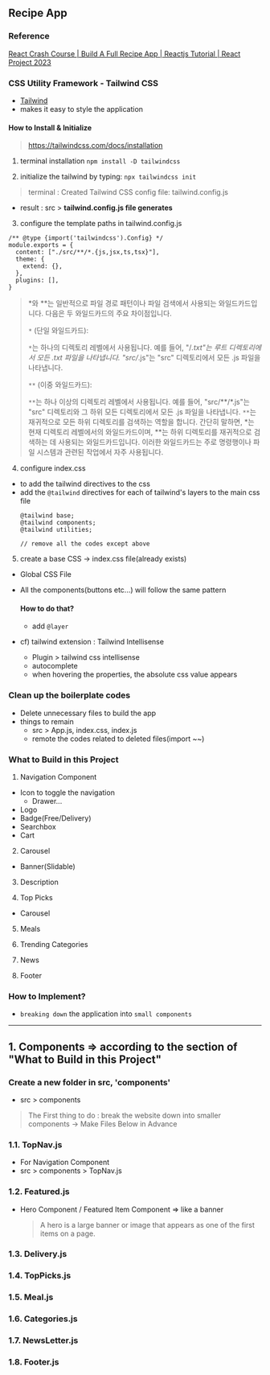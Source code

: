 ## Recipe App

### Reference
[React Crash Course | Build A Full Recipe App | Reactjs Tutorial | React Project 2023](https://youtu.be/AcpP5Kca60c?feature=shared)

### CSS Utility Framework - Tailwind CSS
* [Tailwind](https://tailwindcss.com/)
* makes it easy to style the application

#### How to Install & Initialize
> https://tailwindcss.com/docs/installation

1. terminal installation
`npm install -D tailwindcss`

2. initialize the tailwind by typing:
`npx tailwindcss init`
> terminal : Created Tailwind CSS config file: tailwind.config.js
* result : src > **tailwind.config.js file generates**

3. configure the template paths in tailwind.config.js
```
/** @type {import('tailwindcss').Config} */
module.exports = {
  content: ["./src/**/*.{js,jsx,ts,tsx}"],
  theme: {
    extend: {},
  },
  plugins: [],
}
```

> *와 **는 일반적으로 파일 경로 패턴이나 파일 검색에서 사용되는 와일드카드입니다. 다음은 두 와일드카드의 주요 차이점입니다.
>
> `*` (단일 와일드카드):
>
> `*`는 하나의 디렉토리 레벨에서 사용됩니다.
> 예를 들어, "/*.txt"는 루트 디렉토리에서 모든 .txt 파일을 나타냅니다.
> "src/*.js"는 "src" 디렉토리에서 모든 .js 파일을 나타냅니다.
>
> `**` (이중 와일드카드):
> 
> `**`는 하나 이상의 디렉토리 레벨에서 사용됩니다.
> 예를 들어, "src/**/*.js"는 "src" 디렉토리와 그 하위 모든 디렉토리에서 모든 .js 파일을 나타냅니다.
> `**`는 재귀적으로 모든 하위 디렉토리를 검색하는 역할을 합니다.
> 간단히 말하면, *는 현재 디렉토리 레벨에서의 와일드카드이며, **는 하위 디렉토리를 재귀적으로 검색하는 데 사용되는 와일드카드입니다. 이러한 와일드카드는 주로 명령행이나 파일 시스템과 관련된 작업에서 자주 사용됩니다.

4. configure index.css
* to add the tailwind directives to the css
* add the `@tailwind` directives for each of tailwind's layers to the main css file
    ```
    @tailwind base;
    @tailwind components;
    @tailwind utilities;

    // remove all the codes except above
    ```

5. create a base CSS -> index.css file(already exists)
* Global CSS File
* All the components(buttons etc...) will follow the same pattern
    #### How to do that?
    * add `@layer`

* cf) tailwind extension : Tailwind Intellisense
    * Plugin > tailwind css intellisense
    * autocomplete
    * when hovering the properties, the absolute css value appears


### Clean up the boilerplate codes
* Delete unnecessary files to build the app
* things to remain
    * src > App.js, index.css, index.js
    * remote the codes related to deleted files(import ~~)

### What to Build in this Project
1. Navigation Component
* Icon to toggle the navigation
    * Drawer...
* Logo
* Badge(Free/Delivery)
* Searchbox
* Cart

2. Carousel
* Banner(Slidable)

3. Description

4. Top Picks
* Carousel

5. Meals

6. Trending Categories

7. News

8. Footer

### How to Implement?
* `breaking down` the application into `small components`

---

## 1. Components => according to the section of "What to Build in this Project"

### Create a new folder in src, 'components'
* src > components

> The First thing to do : break the website down into smaller components -> Make Files Below in Advance

### 1.1. TopNav.js
* For Navigation Component
* src > components > TopNav.js
### 1.2. Featured.js
* Hero Component / Featured Item Component => like a banner
    > A hero is a large banner or image that appears as one of the first items on a page.
### 1.3. Delivery.js
### 1.4. TopPicks.js
### 1.5. Meal.js
### 1.6. Categories.js
### 1.7. NewsLetter.js
### 1.8. Footer.js

